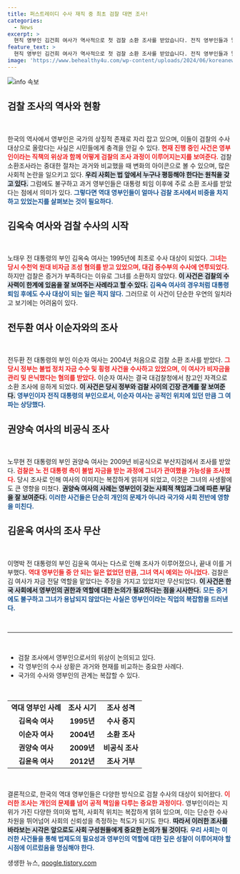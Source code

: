 ```yaml
---
title: 퍼스트레이디 수사 재직 중 최초 검찰 대면 조사!
categories:
  - News
excerpt: >
  현직 영부인 김건희 여사가 역사적으로 첫 검찰 소환 조사를 받았습니다. 전직 영부인들과 달리 청와대 재임 중의 수사는 충격적이며, 이번 사건의 전말이 궁금하다면 클릭하세요!
feature_text: >
  현직 영부인 김건희 여사가 역사적으로 첫 검찰 소환 조사를 받았습니다. 전직 영부인들과 달리 청와대 재임 중의 수사는 충격적이며, 이번 사건의 전말이 궁금하다면 클릭하세요!
image: 'https://www.behealthy4u.com/wp-content/uploads/2024/06/koreanews.jpg'
---
```


<p><img src="https://www.behealthy4u.com/wp-content/uploads/2024/06/koreanews.jpg" alt="info 속보" /></p>

<h2 data-ke-size="size26">검찰 조사의 역사와 현황</h2>

<p data-ke-size="size16">&nbsp;</p>

<p data-ke-size="size16">한국의 역사에서 영부인은 국가의 상징적 존재로 자리 잡고 있으며, 이들이 검찰의 수사 대상으로 올랐다는 사실은 시민들에게 충격을 안길 수 있다. <b><span style="color: #ee2323;">현재 진행 중인 사건은 영부인이라는 직책의 위상과 함께 어떻게 검찰의 조사 과정이 이루어지는지를 보여준다.</span></b> 검찰 소환조사라는 중대한 절차는 과거와 비교했을 때 변화의 아이콘으로 볼 수 있으며, 많은 사회적 논란을 일으키고 있다. <b><span style="background-color: #21538527;">우리 사회는 법 앞에서 누구나 평등해야 한다는 원칙을 갖고 있다.</span></b> 그럼에도 불구하고 과거 영부인들은 대통령 퇴임 이후에 주로 소환 조사를 받았다는 점에서 의미가 있다. <b><span style="color: #1a5490;">그렇다면 역대 영부인들이 얼마나 검찰 조사에서 비중을 차지하고 있었는지를 살펴보는 것이 필요하다.</span></b></p>

<h2 data-ke-size="size26">김옥숙 여사와 검찰 수사의 시작</h2>

<p data-ke-size="size16">&nbsp;</p>

<p data-ke-size="size16">노태우 전 대통령의 부인 김옥숙 여사는 1995년에 최초로 수사 대상이 되었다. <b><span style="color: #ee2323;">그녀는 당시 수천억 원대 비자금 조성 혐의를 받고 있었으며, 대검 중수부의 수사에 연루되었다.</span></b> 하지만 검찰은 증거가 부족하다는 이유로 그녀를 소환하지 않았다. <b><span style="background-color: #21538527;">이 사건은 검찰의 수사력이 한계에 있음을 잘 보여주는 사례라고 할 수 있다.</span></b> <b><span style="color: #1a5490;">김옥숙 여사의 경우처럼 대통령 퇴임 후에도 수사 대상이 되는 일은 적지 않다.</span></b> 그러므로 이 사건이 단순한 우연의 일치라고 보기에는 어려움이 있다.</p>

<h2 data-ke-size="size26">전두환 여사 이순자와의 조사</h2>

<p data-ke-size="size16">&nbsp;</p>

<p data-ke-size="size16">전두환 전 대통령의 부인 이순자 여사는 2004년 처음으로 검찰 소환 조사를 받았다. <b><span style="color: #ee2323;">그 당시 정부는 불법 정치 자금 수수 및 횡령 사건을 수사하고 있었으며, 이 여사가 비자금을 관리 및 은닉했다는 혐의를 받았다.</span></b> 이순자 여사는 결국 대검찰청에서 참고인 자격으로 소환 조사에 응하게 되었다. <b><span style="background-color: #21538527;">이 사건은 당시 정부와 검찰 사이의 긴장 관계를 잘 보여준다.</span></b> <b><span style="color: #1a5490;">영부인이자 전직 대통령의 부인으로서, 이순자 여사는 공적인 위치에 있던 만큼 그 여파는 상당했다.</span></b></p>

<h2 data-ke-size="size26">권양숙 여사의 비공식 조사</h2>

<p data-ke-size="size16">&nbsp;</p>

<p data-ke-size="size16">노무현 전 대통령의 부인 권양숙 여사는 2009년 비공식으로 부산지검에서 조사를 받았다. <b><span style="color: #ee2323;">검찰은 노 전 대통령 측이 불법 자금을 받는 과정에 그녀가 관여했을 가능성을 조사했다.</span></b> 당시 조사로 인해 여사의 이미지는 복잡하게 얽히게 되었고, 이것은 그녀의 사생활에도 큰 영향을 미쳤다. <b><span style="background-color: #21538527;">권양숙 여사의 사례는 영부인이 갖는 사회적 책임과 그에 따른 부담을 잘 보여준다.</span></b> <b><span style="color: #1a5490;">이러한 사건들은 단순히 개인의 문제가 아니라 국가와 사회 전반에 영향을 미친다.</span></b></p>

<h2 data-ke-size="size26">김윤옥 여사의 조사 무산</h2>

<p data-ke-size="size16">&nbsp;</p>

<p data-ke-size="size16">이명박 전 대통령의 부인 김윤옥 여사는 다스로 인해 조사가 이루어졌으나, 끝내 이를 거부했다. <b><span style="color: #ee2323;">역대 영부인들 중 안 되는 일은 없었던 만큼, 그녀 역시 예외는 아니었다.</span></b> 검찰은 김 여사가 자금 전달 역할을 맡았다는 주장을 가지고 있었지만 무산되었다. <b><span style="background-color: #21538527;">이 사건은 한국 사회에서 영부인의 권한과 역할에 대한 논의가 필요하다는 점을 시사한다.</span></b> <b><span style="color: #1a5490;">모든 증거에도 불구하고 그녀가 용납되지 않았다는 사실은 영부인이라는 직업의 복잡함을 드러낸다.</span></b></p>

<p data-ke-size="size16">&nbsp;</p> 

<hr>

<p data-ke-size="size16">&nbsp;</p> 

<ul>
    <li>검찰 조사에서 영부인으로서의 위상이 논의되고 있다.</li>
    <li>각 영부인의 수사 상황은 과거와 현재를 비교하는 중요한 사례다.</li>
    <li>국가의 수사와 영부인의 관계는 복잡할 수 있다.</li>
</ul>

<p data-ke-size="size16">&nbsp;</p> 

<table style="border-collapse: collapse; width: 100%;">
    <tbody>
        <tr>
            <td style="text-align: center; height: 17px;"><b>역대 영부인 사례</b></td>
            <td style="text-align: center; height: 17px;"><b>조사 시기</b></td>
            <td style="text-align: center; height: 17px;"><b>조사 성격</b></td>
        </tr>
        <tr>
            <td style="text-align: center; height: 17px;"><b>김옥숙 여사</b></td>
            <td style="text-align: center; height: 17px;"><b>1995년</b></td>
            <td style="text-align: center; height: 17px;"><b>수사 중지</b></td>
        </tr>
        <tr>
            <td style="text-align: center; height: 17px;"><b>이순자 여사</b></td>
            <td style="text-align: center; height: 17px;"><b>2004년</b></td>
            <td style="text-align: center; height: 17px;"><b>소환 조사</b></td>
        </tr>
        <tr>
            <td style="text-align: center; height: 17px;"><b>권양숙 여사</b></td>
            <td style="text-align: center; height: 17px;"><b>2009년</b></td>
            <td style="text-align: center; height: 17px;"><b>비공식 조사</b></td>
        </tr>
        <tr>
            <td style="text-align: center; height: 17px;"><b>김윤옥 여사</b></td>
            <td style="text-align: center; height: 17px;"><b>2012년</b></td>
            <td style="text-align: center; height: 17px;"><b>조사 거부</b></td>
        </tr>
    </tbody>
</table>

<p data-ke-size="size16">&nbsp;</p>

<p data-ke-size="size16">결론적으로, 한국의 역대 영부인들은 다양한 방식으로 검찰 수사의 대상이 되어왔다. <b><span style="color: #ee2323;">이러한 조사는 개인의 문제를 넘어 공적 책임을 다루는 중요한 과정이다.</span></b> 영부인이라는 지위가 가진 다양한 의미와 법적, 사회적 위치는 복잡하게 얽혀 있으며, 이는 단순한 수사 차원을 뛰어넘어 사회의 신뢰성을 측정하는 척도가 되기도 한다. <b><span style="background-color: #21538527;">따라서 이러한 조사를 바라보는 시각은 앞으로도 사회 구성원들에게 중요한 논의가 될 것이다.</span></b> <b><span style="color: #1a5490;">우리 사회는 이러한 사건들을 통해 법제도의 필요성과 영부인의 역할에 대한 깊은 성찰이 이루어져야 할 시점에 이르렀음을 명심해야 한다.</span></b></p>
생생한 뉴스, <a href="https://qoogle.tistory.com" rel="dofollow">qoogle.tistory.com</a>


